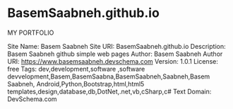 # BasemSaabneh.github.io
MY PORTFOLIO

 Site Name:   Basem Saabneh
 Site URI:    BasemSaabneh.github.io
 Description:  Basem Saabneh github simple web pages
 Author:       Basem Saabneh
 Author URI:   https://www.basemsaabneh.devschema.com
 Version:      1.0.1
 License:      free
 Tags:         dev,development,software ,software devvelopment,Basem,BasemSaabna,BasemSaabneh,Saabneh,Basem Saabneh, Android,Python,Bootstrap,html,html5 templates,design,database,db,DotNet,.net,vb,cSharp,c#
 Text Domain:  DevSchema.com
